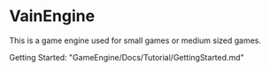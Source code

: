 # VainEngine
 This is a game engine used for small games or medium sized games.
 
Getting Started: "GameEngine/Docs/Tutorial/GettingStarted.md"
